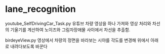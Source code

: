 # lane_recognition

youtube_SelfDrivingCar_Task.py
유튜브 차량 영상을 하나 가져와 영상 처리와 차선의 기울기를 계산하여 노이즈와 그림자장애물 사이에서 차선을 추출함.

birdeyeView.py
영상에서 차량의 정면을 바라보는 시야를 각도를 변경해 위에서 아래로 내려다보도록 바꾼다  
